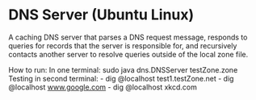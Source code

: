 # DNS Server (Ubuntu Linux)

A caching DNS server that parses a DNS request message, responds to queries for records that the server is responsible for, and recursively contacts another server to resolve queries outside of the local zone file.

How to run:
  In one terminal: sudo java dns.DNSServer testZone.zone
  Testing in second terminal: 
    - dig @localhost test1.testZone.net
    - dig @localhost www.google.com
    - dig @localhost xkcd.com

